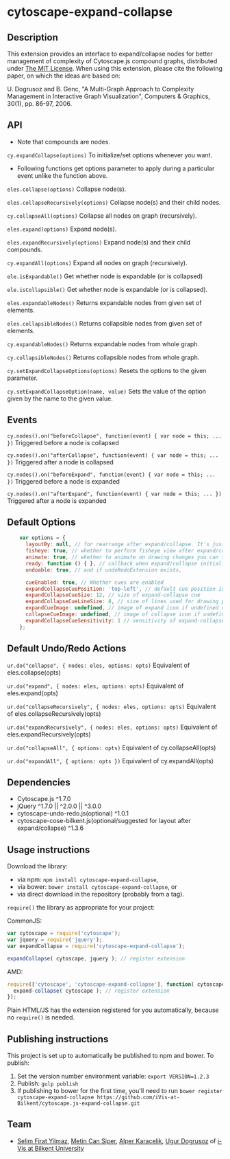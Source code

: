 cytoscape-expand-collapse
================================================================================


## Description

This extension provides an interface to expand/collapse nodes for better management of complexity of Cytoscape.js compound graphs, distributed under [The MIT License](https://opensource.org/licenses/MIT). When using this extension, please cite the following paper, on which the ideas are based on:

U. Dogrusoz and B. Genc, "A Multi-Graph Approach to Complexity Management in Interactive Graph Visualization", Computers & Graphics, 30(1), pp. 86-97, 2006.

## API

* Note that compounds are nodes.

`cy.expandCollapse(options)`
To initialize/set options whenever you want.

* Following functions get options parameter to apply during a particular event unlike the function above.

`eles.collapse(options)`
Collapse node(s).

`eles.collapseRecursively(options)`
Collapse node(s) and their child nodes.

`cy.collapseAll(options)`
Collapse all nodes on graph (recursively).

`eles.expand(options)`
Expand node(s).

`eles.expandRecursively(options)`
Expand node(s) and their child compounds.

`cy.expandAll(options)`
Expand all nodes on graph (recursively).

`ele.isExpandable()`
Get whether node is expandable (or is collapsed)

`ele.isCollapsible()`
Get whether node is expandable (or is collapsed).

`eles.expandableNodes()`
Returns expandable nodes from given set of elements.

`eles.collapsibleNodes()`
Returns collapsible nodes from given set of elements.

`cy.expandableNodes()`
Returns expandable nodes from whole graph.

`cy.collapsibleNodes()`
Returns collapsible nodes from whole graph.

`cy.setExpandCollapseOptions(options)`
Resets the options to the given parameter.

`cy.setExpandCollapseOption(name, value)`
Sets the value of the option given by the name to the given value.


## Events
`cy.nodes().on("beforeCollapse", function(event) { var node = this; ... })` Triggered before a node is collapsed

`cy.nodes().on("afterCollapse", function(event) { var node = this; ... })` Triggered after a node is collapsed

`cy.nodes().on("beforeExpand", function(event) { var node = this; ... })` Triggered before a node is expanded

`cy.nodes().on("afterExpand", function(event) { var node = this; ... })`  Triggered after a node is expanded


## Default Options
```javascript
    var options = {
      layoutBy: null, // for rearrange after expand/collapse. It's just layout options or whole layout function. Choose your side!
      fisheye: true, // whether to perform fisheye view after expand/collapse you can specify a function too
      animate: true, // whether to animate on drawing changes you can specify a function too
      ready: function () { }, // callback when expand/collapse initialized
      undoable: true, // and if undoRedoExtension exists,

      cueEnabled: true, // Whether cues are enabled
      expandCollapseCuePosition: 'top-left', // default cue position is top left you can specify a function per node too
      expandCollapseCueSize: 12, // size of expand-collapse cue
      expandCollapseCueLineSize: 8, // size of lines used for drawing plus-minus icons
      expandCueImage: undefined, // image of expand icon if undefined draw regular expand cue
      collapseCueImage: undefined, // image of collapse icon if undefined draw regular collapse cue
      expandCollapseCueSensitivity: 1 // sensitivity of expand-collapse cues
    };
```

## Default Undo/Redo Actions
`ur.do("collapse", { nodes: eles, options: opts)` Equivalent of eles.collapse(opts)

`ur.do("expand", { nodes: eles, options: opts)` Equivalent of eles.expand(opts)

`ur.do("collapseRecursively", { nodes: eles, options: opts)` Equivalent of eles.collapseRecursively(opts)

`ur.do("expandRecursively", { nodes: eles, options: opts)` Equivalent of eles.expandRecursively(opts)

`ur.do("collapseAll", { options: opts)` Equivalent of cy.collapseAll(opts)

`ur.do("expandAll", { options: opts })` Equivalent of cy.expandAll(opts)



## Dependencies

 * Cytoscape.js ^1.7.0
 * jQuery ^1.7.0 || ^2.0.0 || ^3.0.0
 * cytoscape-undo-redo.js(optional) ^1.0.1
 * cytoscape-cose-bilkent.js(optional/suggested for layout after expand/collapse) ^1.3.6


## Usage instructions

Download the library:
 * via npm: `npm install cytoscape-expand-collapse`,
 * via bower: `bower install cytoscape-expand-collapse`, or
 * via direct download in the repository (probably from a tag).

`require()` the library as appropriate for your project:

CommonJS:
```js
var cytoscape = require('cytoscape');
var jquery = require('jquery');
var expandCollapse = require('cytoscape-expand-collapse');

expandCollapse( cytoscape, jquery ); // register extension
```

AMD:
```js
require(['cytoscape', 'cytoscape-expand-collapse'], function( cytoscape, expand-collapse ){
  expand-collapse( cytoscape ); // register extension
});
```

Plain HTML/JS has the extension registered for you automatically, because no `require()` is needed.


## Publishing instructions

This project is set up to automatically be published to npm and bower.  To publish:

1. Set the version number environment variable: `export VERSION=1.2.3`
1. Publish: `gulp publish`
1. If publishing to bower for the first time, you'll need to run `bower register cytoscape-expand-collapse https://github.com/iVis-at-Bilkent/cytoscape.js-expand-collapse.git`


## Team

  * [Selim Firat Yilmaz](https://github.com/mrsfy), [Metin Can Siper](https://github.com/metincansiper), [Alper Karacelik](https://github.com/alperkaracelik), [Ugur Dogrusoz](https://github.com/ugurdogrusoz) of [i-Vis at Bilkent University](http://www.cs.bilkent.edu.tr/~ivis)
